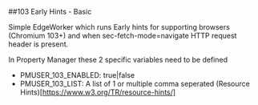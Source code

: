 
##103 Early Hints - Basic

Simple EdgeWorker which runs Early hints for supporting browsers (Chromium 103+) and when sec-fetch-mode=navigate HTTP request header is present.

In Property Manager these 2 specific variables need to be defined
- PMUSER_103_ENABLED: true|false
- PMUSER_103_LIST: A list of 1 or multiple comma seperated (Resource Hints)[https://www.w3.org/TR/resource-hints/]
